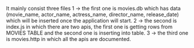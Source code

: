 It mainly consist three files
1 -> the first one is movies.db which has data (movie_name, actor_name, actress_name, director_name, release_date) which will be inserted once the application will start.
2 -> the second is index.js in which there are two apis, the first one is getting rows from MOVIES TABLE and the second one is inserting into table.
3 -> the third one is movies.http in which all the apis are documented.
